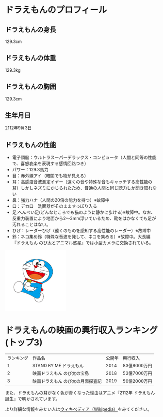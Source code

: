 <!DOCTYPE html>
<html lang="ja">
<head>
<link rel="stylesheet" href="sty.css" type="text/css">
<meta charset="UTF-8">
<title>ドラえもん</title>
</head>

<body>
<h1>ドラえもんのプロフィール</h1>
<h2>ドラえもんの身長</h2>
129.3cm
<h2>ドラえもんの体重</h2>
129.3kg
<h2>ドラえもんの胸囲</h2>
129.3cm
<h2>生年月日</h2>
2112年9月3日
<h2>ドラえもんの性能</h2>
<ul>
    <li>電子頭脳：ウルトラスーパーデラックス・コンピュータ（人間と同等の性能で、喜怒哀楽を表現する感情回路つき）</li>
    <li>パワー：129.3馬力</li>
    <li>目：赤外線アイ（暗闇でも物が見える）</li>
    <li>耳：高感度音波測定イヤー（遠くの音や特殊な音もキャッチする高性能の耳）しかしネズミにかじられたため、普通の人間と同じ聴力しか聞き取れない</li>
    <li>鼻：強力ハナ（人間の20倍の能力を持つ）※故障中</li>
    <li>口：デカ口　洗面器がそのまますっぽり入る</li>
    <li>足:へんぺい足(どんなところでも猫のように静かに歩ける)※故障中。なお、反重力装置により地面から2〜3mm浮いているため、靴をはかなくても足が汚れることはない。</li>
    <li>ひげ：レーダーひげ（遠くのものを感知する高性能のレーダー）※故障中</li>
    <li>鈴：ネコ集め鈴（特殊な音波を発して、ネコを集める）※故障中。大長編『ドラえもん のび太とアニマル惑星』では小型カメラに交換されている。</li>
</ul>
<p>
<img src="doraemon.jpg" alt="ドラえもんの写真" width="200" height="200">
</p>
<h1>ドラえもんの映画の興行収入ランキング(トップ3)</h1>
<table>
    <tr>
        <td>ランキング</td>
        <td>作品名</td>
        <td>公開年</td>
        <td>興行収入</td>
    </tr>
    <tr>
        <td>1</td>
        <td>STAND BY ME ドラえもん</td>
        <td>2014</td>
        <td>83億8000万円</td>
    </tr>
    <tr>
        <td>2</td>
        <td>映画ドラえもん のび太の宝島</td>
        <td>2018</td>
        <td>53億7000万円</td>
    </tr>
    <tr>
        <td>3</td>
        <td>映画ドラえもん のび太の月面探査記</td>
        <td>2019</td>
        <td>50億2000万円</td>
    </tr>

</table>
<P>また、ドラえもんの耳がなく色が青くなった理由はアニメ『2112年 ドラえもん誕生』で明かされています。</P>
より詳細な情報をみたい人は<a href="https://ja.wikipedia.org/wiki/%E3%83%89%E3%83%A9%E3%81%88%E3%82%82%E3%82%93">ウィキペディア（Wikipedia）</a>をみてください。

 </body>
</html>
